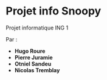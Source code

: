 # Projet info Snoopy


Projet informatique ING 1

Par : 
- **Hugo Roure**
- **Pierre Juramie**
- **Otniel Sandeu**
- **Nicolas Tremblay**